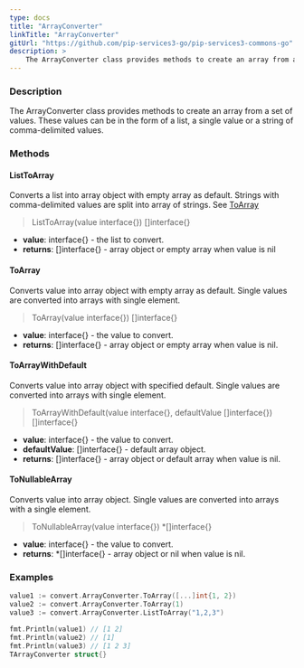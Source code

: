 ```yaml
---
type: docs
title: "ArrayConverter"
linkTitle: "ArrayConverter"
gitUrl: "https://github.com/pip-services3-go/pip-services3-commons-go"
description: > 
    The ArrayConverter class provides methods to create an array from a set of values.
---
```


### Description
The ArrayConverter class provides methods to create an array from a set of values. These values can be in the form of a list,  a single value or a string of comma-delimited values.    

### Methods

#### ListToArray
Converts a list into array object with empty array as default.
Strings with comma-delimited values are split into array of strings.
See [ToArray](#toarray)

> ListToArray(value interface{}) []interface{}

- **value**: interface{} - the list to convert.
- **returns**: []interface{} - array object or empty array when value is nil


#### ToArray
Converts value into array object with empty array as default.
Single values are converted into arrays with single element.

> ToArray(value interface{}) []interface{}

- **value**: interface{} - the value to convert.
- **returns**: []interface{} - array object or empty array when value is nil.

#### ToArrayWithDefault
Converts value into array object with specified default.
Single values are converted into arrays with single element.

> ToArrayWithDefault(value interface{}, defaultValue []interface{}) []interface{}

- **value**: interface{} - the value to convert.
- **defaultValue**: []interface{} - default array object.
- **returns**: []interface{} - array object or default array when value is nil.

#### ToNullableArray
Converts value into array object.
Single values are converted into arrays with a single element.

> ToNullableArray(value interface{}) *[]interface{}

- **value**: interface{} - the value to convert.
- **returns**: *[]interface{} - array object or nil when value is nil.

### Examples

```go
value1 := convert.ArrayConverter.ToArray([...]int{1, 2})
value2 := convert.ArrayConverter.ToArray(1)
value3 := convert.ArrayConverter.ListToArray("1,2,3")

fmt.Println(value1) // [1 2]
fmt.Println(value2) // [1]
fmt.Println(value3) // [1 2 3]
TArrayConverter struct{}
```
